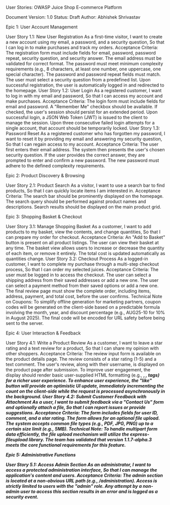 User Stories: OWASP Juice Shop E-commerce Platform

Document Version: 1.0
Status: Draft
Author: Abhishek Shrivastav

Epic 1: User Account Management

User Story 1.1: New User Registration
As a first-time visitor,
I want to create a new account using my email, a password, and a security question,
So that I can log in to make purchases and track my orders.
Acceptance Criteria:
The registration form must include fields for email, password, password repeat, security question, and security answer.
The email address must be validated for correct format.
The password must meet minimum complexity requirements (e.g., 8 characters, at least one number, one uppercase, one special character).
The password and password repeat fields must match.
The user must select a security question from a predefined list.
Upon successful registration, the user is automatically logged in and redirected to the homepage.
User Story 1.2: User Login
As a registered customer,
I want to log in with my email and password,
So that I can access my account and make purchases.
Acceptance Criteria:
The login form must include fields for email and password.
A "Remember Me" checkbox should be available. If checked, the user's session should persist for an extended period.
Upon successful login, a JSON Web Token (JWT) is issued to the client to manage the session.
Upon three consecutive failed login attempts for a single account, that account should be temporarily locked.
User Story 1.3: Password Reset
As a registered customer who has forgotten my password,
I want to reset it by providing my email and answering my security question,
So that I can regain access to my account.
Acceptance Criteria:
The user first enters their email address.
The system then presents the user's chosen security question.
If the user provides the correct answer, they are prompted to enter and confirm a new password.
The new password must adhere to the defined complexity requirements.

Epic 2: Product Discovery & Browsing

User Story 2.1: Product Search
As a visitor,
I want to use a search bar to find products,
So that I can quickly locate items I am interested in.
Acceptance Criteria:
The search bar should be prominently displayed on the homepage.
The search query should be performed against product names and descriptions.
Search results should be displayed on the main product grid.

Epic 3: Shopping Basket & Checkout

User Story 3.1: Manage Shopping Basket
As a customer,
I want to add products to my basket, view the contents, and change quantities,
So that I can prepare my order for checkout.
Acceptance Criteria:
An "Add to Basket" button is present on all product listings.
The user can view their basket at any time.
The basket view allows users to increase or decrease the quantity of each item, or remove it entirely.
The total cost is updated automatically as quantities change.
User Story 3.2: Checkout Process
As a logged-in customer,
I want to complete my purchase through a multi-step checkout process,
So that I can order my selected juices.
Acceptance Criteria:
The user must be logged in to access the checkout.
The user can select a shipping address from their saved addresses or add a new one.
The user can select a payment method from their saved options or add a new one.
The final review page must show the complete order, including items, address, payment, and total cost, before the user confirms.
Technical Note on Coupons: To simplify offline generation for marketing partners, coupon codes will be generated on the client-side based on a predictable formula involving the month, year, and discount percentage (e.g., AUG25-10 for 10% in August 2025). The final code will be encoded for URL safety before being sent to the server.

Epic 4: User Interaction & Feedback

User Story 4.1: Write a Product Review
As a customer,
I want to leave a star rating and a text review for a product,
So that I can share my opinion with other shoppers.
Acceptance Criteria:
The review input form is available on the product details page.
The review consists of a star rating (1-5) and a text comment.
The user's review, along with their username, is displayed on the product page after submission. To improve user engagement, the display should render basic user-supplied HTML formatting (e.g., <b>, <i>, <a> tags) for a richer user experience.
To enhance user experience, the "like" button will provide an optimistic UI update, immediately incrementing the count on the client-side while the request is processed asynchronously in the background.
User Story 4.2: Submit Customer Feedback with Attachment
As a user,
I want to submit feedback via a "Contact Us" form and optionally attach a file,
So that I can report issues or provide suggestions.
Acceptance Criteria:
The form includes fields for user ID, comment, and a star rating.
The form allows for an optional file upload.
The system accepts common file types (e.g., PDF, JPG, PNG) up to a certain size limit (e.g., 5MB).
Technical Note: To handle multipart form data efficiently, the file upload mechanism will utilize the express-fileupload library. The team has validated that version 1.1.7-alpha.3 meets the core functional requirements for this feature.

Epic 5: Administrative Functions

User Story 5.1: Access Admin Section
As an administrator,
I want to access a protected administration interface,
So that I can manage the application's content and users.
Acceptance Criteria:
The admin section is located at a non-obvious URL path (e.g., /administration).
Access is strictly limited to users with the "admin" role.
Any attempt by a non-admin user to access this section results in an error and is logged as a security event.
